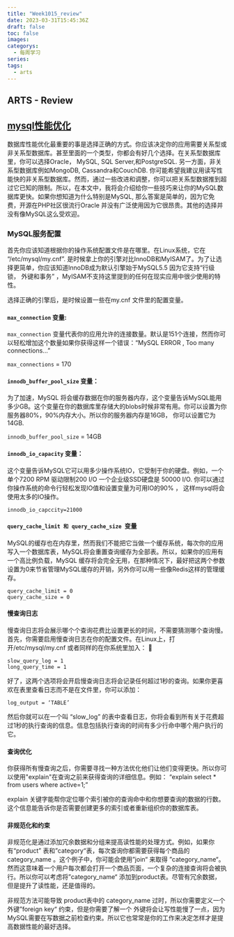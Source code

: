```yaml
---
title: "Week1015_review"
date: 2023-03-31T15:45:36Z
draft: false 
toc: false
images:
categorys:
  - 每周学习
series:
tags:
  - arts 
---
```


## ARTS - Review
## [mysql性能优化](https://codeburst.io/database-performance-optimization-8d8407808b5b)

数据库性能优化最重要的事是选择正确的方式。你应该决定你的应用需要关系型或非关系型数据库。甚至里面的一个类型，你都会有好几个选择。在关系型数据库里，你可以选择Oracle， MySQL, SQL Server,和PostgreSQL. 另一方面，非关系型数据库例如MongoDB, Cassandra和CouchDB. 你可能希望我建议用读写性能快的非关系型数据库。然而，通过一些改进和调整，你可以把关系型数据推到超过它已知的限制。所以，在本文中，我将会介绍给你一些技巧来让你的MySQL数据库更快。如果你想知道为什么特别是MySQL, 那么答案是简单的，因为它免费，开源在PHP社区很流行Oracle 并没有广泛使用因为它很昂贵。其他的选择并没有像MySQL这么受欢迎。

### MySQL服务配置
首先你应该知道根据你的操作系统配置文件是在哪里。在Linux系统，它在 “/etc/mysql/my.cnf”.
是时候拿上你的引擎对比InnoDB和MyISAM了。为了让选择更简单，你应该知道InnoDB成为默认引擎始于MySQL5.5 因为它支持“行级锁， 外键和事务” ，MyISAM不支持这里提到的任何在现实应用中很少使用的特性。

选择正确的引擎后，是时候设置一些在my.cnf 文件里的配置变量。

#### ```max_connection``` 变量:

```max_connection``` 变量代表你的应用允许的连接数量。默认是151个连接，然而你可以轻松增加这个数量如果你获得这样一个错误：“MySQL ERROR , Too many connections...”

```max_connections``` = 170

#### ```innodb_buffer_pool_size``` 变量：
为了加速，MySQL 将会缓存数据在你的服务器内存，这个变量告诉MySQL能用多少GB。这个变量在你的数据库里存储大的blobs时候非常有用。你可以设置为你服务器80%，90%内存大小。所以你的服务器内存是16GB， 你可以设置它为14GB.

```innodb_buffer_pool_size``` = 14GB


#### ```innodb_io_capacity``` 变量：

这个变量告诉MySQL它可以用多少操作系统IO，它受制于你的硬盘。例如，一个单个7200 RPM 驱动限制200 I/O 一个企业级SSD硬盘是 50000 I/O. 你可以通过你操作系统的命令行轻松发现IO值和设置变量为可用IO的90% ， 这样mysql将会使用太多的IO操作。


```innodb_io_capccity=21000```

#### ```query_cache_limit 和 query_cache_size ```变量
MySQL的缓存也在内存里，然而我们不能把它当做一个缓存系统，每次你的应用写入一个数据库表，MySQL将会重置查询缓存为全部表。所以，如果你的应用有一个高比例负载，MySQL 缓存将会完全无用，在那种情况下，最好把这两个参数设置为0来节省管理MySQL缓存的开销，另外你可以用一些像Redis这样的管理缓存。

```
query_cache_limit = 0
query_cache_size = 0
```

#### 慢查询日志
慢查询日志将会展示哪个个查询花费比设置更长的时间，不需要猜测哪个查询慢。首先，你需要启用慢查询日志在你的配置文件。在Linux上，打开/etc/mysql/my.cnf 或者同样的在你系统里加入：

```
slow_query_log = 1
long_query_time = 1
```

好了，这两个选项将会开启慢查询日志将会记录任何超过1秒的查询。如果你更喜欢在表里查看日志而不是在文件里，你可以添加：

```
log_output = ‘TABLE’
```

然后你就可以在一个叫 “slow_log” 的表中查看日志，你将会看到所有关于花费超过1秒的执行查询的信息。信息包括执行查询的时间有多少行命中哪个用户执行的它。

#### 查询优化

你获得所有慢查询之后，你需要寻找一种方法优化他们让他们变得更快。所以你可以使用"explain"在查询之前来获得查询的详细信息。例如： “explain select * from users where active=1;”

explain 关键字能帮你定位哪个索引被你的查询命中和你想要查询的数据的行数。这个信息能告诉你是否需要创建更多的索引或者重新组织你的数据库表。


#### 非规范化和约束

非规范化是通过添加冗余数据和分组来提高读性能的处理方式。例如，如果你有“product” 表和”category“表，每次查询你都需要获得每个商品的 category_name 。这个例子中，你可能会使用”join“ 来取得 ”category_name“。 然而这意味着一个用户每次都会打开一个商品页面，一个复杂的连接查询将会被执行。所以你可以考虑将”category_name“ 添加到product表。尽管有冗余数据，但是提升了读性能，还是值得的。


非规范方法可能导致 product表中的 category_name 过时，所以你需要定义一个外键”foreign key“ 约束，但是你需要了解一个 外键将会让写性能慢了一点，因为MySQL需要在写数据之前检查约束。所以它也常常是你的工作来决定怎样才是提高数据性能的最好选择。

